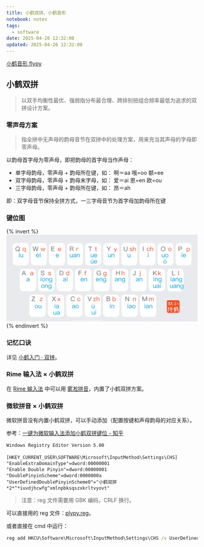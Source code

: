 ```yaml
---
title: 小鹤双拼、小鹤音形
notebook: notes
tags:
  - software
date: 2025-04-26 12:32:08
updated: 2025-04-26 12:32:08
---
```

[小鹤音形 flypy](https://flypy.cc/)

## 小鹤双拼

> 以双手均衡性最优、强弱指分布最合理、跨排别扭组合频率最低为追求的双拼设计方案。

### 零声母方案

> 指全拼中无声母的韵母音节在双拼中的处理方案，用来充当其声母的字母即零声母。

以韵母首字母为零声母，即把韵母的首字母当作声母：

- 单字母韵母，零声母 + 韵母所在键，如： 啊＝aa 哦=oo 额=ee
- 双字母韵母，零声母 + 韵母末字母，如： 爱＝ai 恩=en 欧=ou
- 三字母韵母，零声母 + 韵母所在键，如： 昂＝ah

即：双字母音节保持全拼方式，一三字母音节为首字母加韵母所在键

### 键位图

{% invert %}
![小鹤双拼键位图](flypy/heup.png)
{% endinvert %}

### 记忆口诀

详见 [小鹤入门 · 双拼](https://flypy.cc/help/#/up)。

### Rime 输入法 × 小鹤双拼

在 [Rime 输入法](rime) 中可以用 [雾凇拼音](https://github.com/iDvel/rime-ice)，内置了小鹤双拼方案。

### 微软拼音 × 小鹤双拼

微软拼音没有内置小鹤双拼，可以手动添加（配置按键和声母韵母的对应关系）。

参考：[一键为微软输入法添加小鹤双拼键位 - 知乎](https://zhuanlan.zhihu.com/p/174778114)

``` reg
Windows Registry Editor Version 5.00

[HKEY_CURRENT_USER\SOFTWARE\Microsoft\InputMethod\Settings\CHS]
"EnableExtraDomainType"=dword:00000001
"Enable Double Pinyin"=dword:00000001
"DoublePinyinScheme"=dword:0000000a
"UserDefinedDoublePinyinScheme0"="小鹤双拼*2*^*iuvdjhcwfg^xmlnpbksqszxkrltvyovt"
```

> 注意：reg 文件需要用 GBK 编码，CRLF 换行。

可以直接用的 reg 文件：[plypy.reg](flypy/flypy.reg)。

或者直接在 cmd 中运行：

``` cmd
reg add HKCU\Software\Microsoft\InputMethod\Settings\CHS /v UserDefinedDoublePinyinScheme0 /t REG_SZ /d "小鹤双拼*2*^*iuvdjhcwfg^xmlnpbksqszxkrltvyovt" /f
```
